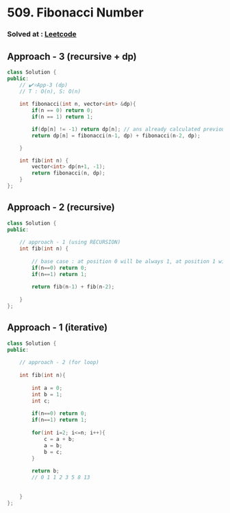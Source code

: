 # 509. Fibonacci Number

### Solved at : [Leetcode](https://leetcode.com/problems/fibonacci-number/description/)

## Approach - 3 (recursive + dp)
```cpp
class Solution {
public:
    // ✔️⭐App-3 (dp)
    // T : O(n), S: O(n)
    
    int fibonacci(int n, vector<int> &dp){
        if(n == 0) return 0;
        if(n == 1) return 1;

        if(dp[n] != -1) return dp[n]; // ans already calculated previously
        return dp[n] = fibonacci(n-1, dp) + fibonacci(n-2, dp);

    }

    int fib(int n) {
        vector<int> dp(n+1, -1);
        return fibonacci(n, dp);
    }
};
```

## Approach - 2 (recursive)
```cpp
class Solution {
public:
    
    // approach - 1 (using RECURSION)
    int fib(int n) {
        
        // base case : at position 0 will be always 1, at position 1 will always be 1 
        if(n==0) return 0;
        if(n==1) return 1;
        
        return fib(n-1) + fib(n-2);
        
    }
};
```

## Approach - 1 (iterative) 
```cpp
class Solution {
public:
    
    // approach - 2 (for loop) 
    
    int fib(int n){
        
        int a = 0;
        int b = 1;
        int c;
        
        if(n==0) return 0;
        if(n==1) return 1;
        
        for(int i=2; i<=n; i++){
            c = a + b;
            a = b;
            b = c;
        }
        
        return b;
        // 0 1 1 2 3 5 8 13
        
        
    }
};
```
